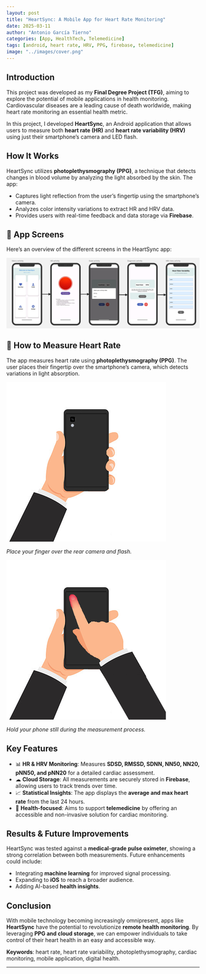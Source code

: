 ```yaml
---
layout: post
title: "HeartSync: A Mobile App for Heart Rate Monitoring"
date: 2025-03-11
author: "Antonio García Tierno"
categories: [App, HealthTech, Telemedicine]
tags: [android, heart rate, HRV, PPG, firebase, telemedicine]
image: "../images/cover.png"
---
```

## Introduction
This project was developed as my **Final Degree Project (TFG)**, aiming to explore the potential of mobile applications in health monitoring.  
Cardiovascular diseases are a leading cause of death worldwide, making heart rate monitoring an essential health metric.  

In this project, I developed **HeartSync**, an Android application that allows users to measure both **heart rate (HR)** and **heart rate variability (HRV)** using just their smartphone’s camera and LED flash.

## How It Works
HeartSync utilizes **photoplethysmography (PPG)**, a technique that detects changes in blood volume by analyzing the light absorbed by the skin. The app:
- Captures light reflection from the user’s fingertip using the smartphone’s camera.
- Analyzes color intensity variations to extract HR and HRV data.
- Provides users with real-time feedback and data storage via **Firebase**.

## 📱 App Screens
Here’s an overview of the different screens in the HeartSync app:

![HeartSync Screens](../images/pantallas_HR.png)

## 🏥 How to Measure Heart Rate
The app measures heart rate using **photoplethysmography (PPG)**. The user places their fingertip over the smartphone’s camera, which detects variations in light absorption.

![Measurement Process - Step 1](../images/proceso_medida1.png)

*Place your finger over the rear camera and flash.*

![Measurement Process - Step 2](../images/proceso_medida2.png)

*Hold your phone still during the measurement process.*

## Key Features
- 📊 **HR & HRV Monitoring**: Measures **SDSD, RMSSD, SDNN, NN50, NN20, pNN50, and pNN20** for a detailed cardiac assessment.
- ☁ **Cloud Storage**: All measurements are securely stored in **Firebase**, allowing users to track trends over time.
- 📈 **Statistical Insights**: The app displays the **average and max heart rate** from the last 24 hours.
- 🏥 **Health-focused**: Aims to support **telemedicine** by offering an accessible and non-invasive solution for cardiac monitoring.

## Results & Future Improvements
HeartSync was tested against a **medical-grade pulse oximeter**, showing a strong correlation between both measurements. Future enhancements could include:
- Integrating **machine learning** for improved signal processing.
- Expanding to **iOS** to reach a broader audience.
- Adding AI-based **health insights**.

## Conclusion
With mobile technology becoming increasingly omnipresent, apps like **HeartSync** have the potential to revolutionize **remote health monitoring**. By leveraging **PPG and cloud storage**, we can empower individuals to take control of their heart health in an easy and accessible way.

**Keywords**: heart rate, heart rate variability, photoplethysmography, cardiac monitoring, mobile application, digital health.

---
